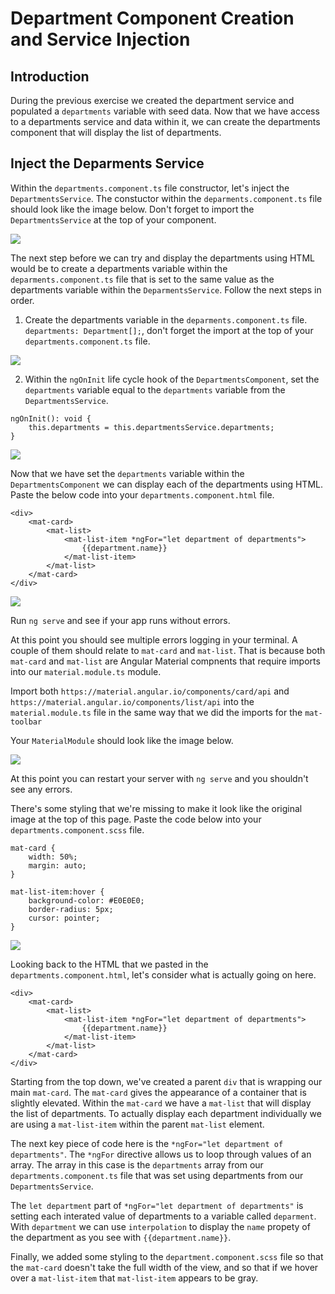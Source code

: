 # Department Component Creation and Service Injection

## Introduction

During the previous exercise we created the department service and populated a `departments` variable with seed data. Now that we have access to a departments service and data within it, we can create the departments component that will display the list of departments.

## Inject the Deparments Service

Within the `departments.component.ts` file constructor, let's inject the `DepartmentsService`. The constuctor within the `deparments.component.ts` file should look like the image below. Don't forget to import the `DepartmentsService` at the top of your component.

![](img/service_injection.png)

The next step before we can try and display the departments using HTML would be to create a departments variable within the `deparments.component.ts` file that is set to the same value as the departments variable within the `DeparmentsService`. Follow the next steps in order.

1. Create the departments variable in the `deparments.component.ts` file. `departments: Department[];`, don't forget the import at the top of your `departments.component.ts` file.

![](img/department_comp_variable.png)

2. Within the `ngOnInit` life cycle hook of the `DepartmentsComponent`, set the `departments` variable equal to the `departments` variable from the `DepartmentsService`.

```
ngOnInit(): void {
    this.departments = this.departmentsService.departments;
}
```

![](img/set_departments.png)

Now that we have set the `departments` variable within the `DepartmentsComponent` we can display each of the departments using HTML. Paste the below code into your `departments.component.html` file.

```
<div>
    <mat-card>
        <mat-list>
            <mat-list-item *ngFor="let department of departments">
                {{department.name}}
            </mat-list-item>
        </mat-list>
    </mat-card>
</div>
```

![](img/departments_html.png)


Run `ng serve` and see if your app runs without errors.

At this point you should see multiple errors logging in your terminal. A couple of them should relate to `mat-card` and `mat-list`. That is because both `mat-card` and `mat-list` are Angular Material compnents that require imports into our `material.module.ts` module.

Import both `https://material.angular.io/components/card/api` and `https://material.angular.io/components/list/api` into the `material.module.ts` file in the same way that we did the imports for the `mat-toolbar`

Your `MaterialModule` should look like the image below.

![](img/card_list_imports.png)

At this point you can restart your server with `ng serve` and you shouldn't see any errors.

There's some styling that we're missing to make it look like the original image at the top of this page. Paste the code below into your `departments.component.scss` file.

```
mat-card {
    width: 50%;
    margin: auto;
}

mat-list-item:hover {
    background-color: #E0E0E0;
    border-radius: 5px;
    cursor: pointer;
}
```

![](img/departments_scss.png)

Looking back to the HTML that we pasted in the `departments.component.html`, let's consider what is actually going on here.

```
<div>
    <mat-card>
        <mat-list>
            <mat-list-item *ngFor="let department of departments">
                {{department.name}}
            </mat-list-item>
        </mat-list>
    </mat-card>
</div>
```

Starting from the top down, we've created a parent `div` that is wrapping our main `mat-card`. The `mat-card` gives the appearance of a container that is slightly elevated. Within the `mat-card` we have a `mat-list` that will display the list of departments. To actually display each department individually we are using a `mat-list-item` within the parent `mat-list` element. 

The next key piece of code here is the `*ngFor="let department of departments"`. The `*ngFor` directive allows us to loop through values of an array. The array in this case is the `departments` array from our `departments.component.ts` file that was set using departments from our `DepartmentsService`. 

The `let department` part of `*ngFor="let department of departments"` is setting each interated value of departments to a variable called `deparment`. With `department` we can use `interpolation` to display the `name` propety of the department as you see with `{{department.name}}`.

Finally, we added some styling to the `department.component.scss` file so that the `mat-card` doesn't take the full width of the view, and so that if we hover over a `mat-list-item` that `mat-list-item` appears to be gray.

